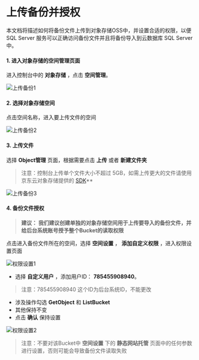 # 上传备份并授权
本文档将描述如何将备份文件上传到对象存储OSS中，并设置合适的权限，以便SQL Server 服务可以正确访问备份文件并且将备份导入到云数据库 SQL Server中。

#### 1. 进入对象存储的空间管理页面

进入控制台中的 **对象存储** ，点击 **空间管理**。

![上传备份1](../../../../../../image/RDS/Upload-Backup-V2-1.png)

#### 2. 选择对象存储空间
点击空间名称，进入要上传文件的空间

![上传备份2](../../../../../../image/RDS/Upload-Backup-V2-2.png)

#### 3. 上传文件
选择 **Object管理** 页面，根据需要点击 **上传** 或者 **新建文件夹**

>  注意：控制台上传单个文件大小不超过 5GB，如需上传更大的文件请使用京东云对象存储提供的 [SDK](https://docs.jdcloud.com/cn/object-storage-service/multipart-upload-s3)**

![上传备份3](../../../../../../image/RDS/Upload-Backup-V2-3.png)

#### 4. 备份文件授权

> **建议： 我们建议创建单独的对象存储空间用于上传要导入的备份文件，并给后台系统账号授予整个Bucket的读取权限**

点击进入备份文件所在的空间，选择 **空间设置** ， **添加自定义权限** ，进入权限设置页面

![权限设置1](../../../../../../image/RDS/Grant-File-Privilege-1.png)

- 选择 **自定义用户** ，添加用户ID： **785455908940**。</br>
>注意：785455908940 这个ID为后台系统ID，不能更改 </font></p>
- 涉及操作勾选 **GetObject** 和 **ListBucket**
- 其他保持不变
- 点击 **确认** 保持设置

![权限设置2](../../../../../../image/RDS/Grant-File-Privilege-2.png)

>注意：不要对该Bucket中 **空间设置** 下的 **静态网站托管** 页面中的任何参数进行设置，否则可能会导致备份文件读取失败

